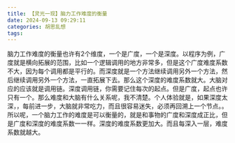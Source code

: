 ```yaml
---
title: 【灵光一现】脑力工作难度的衡量
date: 2024-09-13 09:29:11
categories: 胡思乱想
tags: 
---
```

脑力工作难度的衡量也许有2个维度，一个是广度，一个是深度。以程序为例，广度就是横向拓展的范围，比如一个逻辑调用的地方非常多，但是这个广度难度系数不大，因为每个调用都是平行的。而深度就是一个方法继续调用另外一个方法，然后继续调用另外一个方法，一直拓展下去。那么这个深度的难度系数就大。大脑对应的应该就是调用链。深度调用链，你需要记住每次的起点。但是广度，起点也许只有一个。那么难度和大脑有什么关系呢，我不清楚。个人体验就是，如果深度太深，，每前进一步，大脑就非常吃力，而且很容易迷失，必须再回溯上一个节点。。所以呢，一个脑力工作的难度是可以衡量的，就是和事物的广度和深度成正比，但是广度和深度的难度系数一一样。深度的难度系数更加大。而且每深入一层，难度系数就越大。
